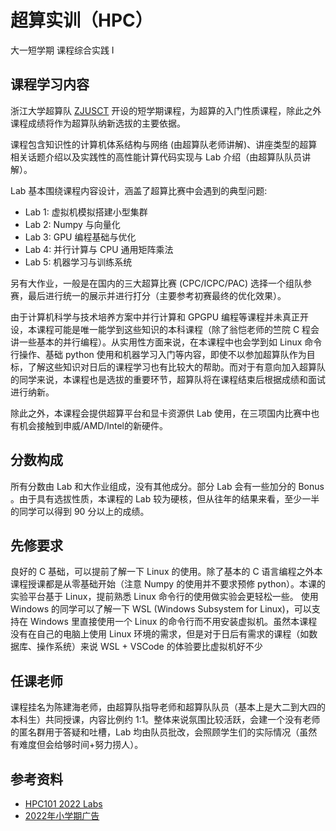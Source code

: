 # 超算实训（HPC）
<div class="badges">
<span class="badge cs-badge">大一短学期</span>
<span class="badge cs-badge">课程综合实践 Ⅰ</span>
</div>

## 课程学习内容
浙江大学超算队 [ZJUSCT](https://www.zjusct.io) 开设的短学期课程，为超算的入门性质课程，除此之外课程成绩将作为超算队纳新选拔的主要依据。

课程包含知识性的计算机体系结构与网络 (由超算队老师讲解)、讲座类型的超算相关话题介绍以及实践性的高性能计算代码实现与 Lab 介绍（由超算队队员讲解）。

 Lab 基本围绕课程内容设计，涵盖了超算比赛中会遇到的典型问题:

- Lab 1: 虚拟机模拟搭建小型集群
- Lab 2: Numpy 与向量化
- Lab 3: GPU 编程基础与优化
- Lab 4: 并行计算与 CPU 通用矩阵乘法
- Lab 5: 机器学习与训练系统

另有大作业，一般是在国内的三大超算比赛 (CPC/ICPC/PAC) 选择一个组队参赛，最后进行统一的展示并进行打分（主要参考初赛最终的优化效果）。

由于计算机科学与技术培养方案中并行计算和 GPGPU 编程等课程并未真正开设，本课程可能是唯一能学到这些知识的本科课程（除了翁恺老师的竺院 C 程会讲一些基本的并行编程）。从实用性方面来说，在本课程中也会学到如 Linux 命令行操作、基础 python 使用和机器学习入门等内容，即使不以参加超算队作为目标，了解这些知识对日后的课程学习也有比较大的帮助。而对于有意向加入超算队的同学来说，本课程也是选拔的重要环节，超算队将在课程结束后根据成绩和面试进行纳新。

除此之外，本课程会提供超算平台和显卡资源供 Lab 使用，在三项国内比赛中也有机会接触到申威/AMD/Intel的新硬件。


## 分数构成

所有分数由 Lab 和大作业组成，没有其他成分。部分 Lab 会有一些加分的 Bonus 。由于具有选拔性质，本课程的 Lab 较为硬核，但从往年的结果来看，至少一半的同学可以得到 90 分以上的成绩。


## 先修要求
良好的 C 基础，可以提前了解一下 Linux 的使用。除了基本的 C 语言编程之外本课程授课都是从零基础开始（注意 Numpy 的使用并不要求预修 python）。本课的实验平台基于 Linux，提前熟悉 Linux 命令行的使用做实验会更轻松一些。
使用 Windows 的同学可以了解一下 WSL (Windows Subsystem for Linux)，可以支持在 Windows 里直接使用一个 Linux 的命令行而不用安装虚拟机。虽然本课程没有在自己的电脑上使用 Linux 环境的需求，但是对于日后有需求的课程（如数据库、操作系统）来说 WSL + VSCode 的体验要比虚拟机好不少


## 任课老师
课程挂名为陈建海老师，由超算队指导老师和超算队队员（基本上是大二到大四的本科生）共同授课，内容比例约 1:1。整体来说氛围比较活跃，会建一个没有老师的匿名群用于答疑和吐槽，Lab 均由队员批改，会照顾学生们的实际情况（虽然有难度但会给够时间+努力捞人）。

## 参考资料

- [HPC101 2022 Labs](https://www.zjusct.io/HPC101-Labs-2022/)
- [2022年小学期广告](https://www.cc98.org/topic/5332030)
